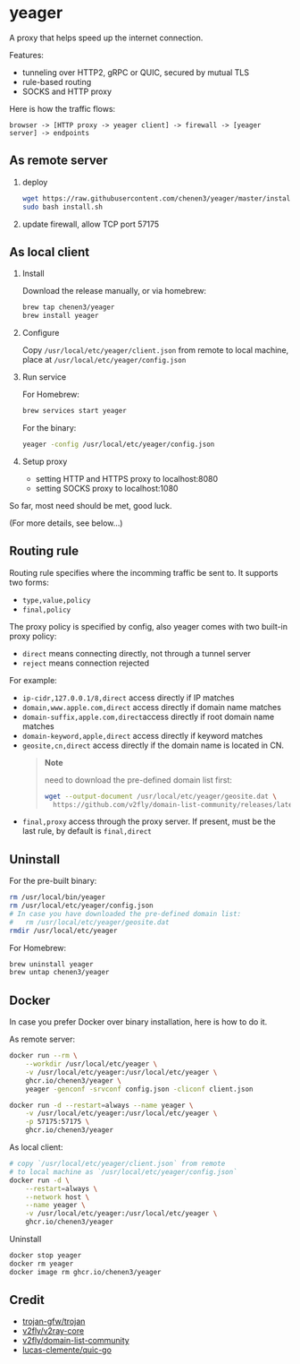 # yeager

A proxy that helps speed up the internet connection.

Features:
- tunneling over HTTP2, gRPC or QUIC, secured by mutual TLS
- rule-based routing
- SOCKS and HTTP proxy

Here is how the traffic flows:

```
browser -> [HTTP proxy -> yeager client] -> firewall -> [yeager server] -> endpoints
```

## As remote server

1. deploy
    ```sh
    wget https://raw.githubusercontent.com/chenen3/yeager/master/install.sh
    sudo bash install.sh
    ```

2. update firewall, allow TCP port 57175

## As local client

1. Install

    Download the release manually, or via homebrew:
    ```sh
    brew tap chenen3/yeager
    brew install yeager
    ```

2. Configure

    Copy `/usr/local/etc/yeager/client.json` from remote to local machine, place at `/usr/local/etc/yeager/config.json`

3. Run service

    For Homebrew:
    ```sh
    brew services start yeager
    ```

    For the binary:
    ```sh
    yeager -config /usr/local/etc/yeager/config.json
    ```

4. Setup proxy
    - setting HTTP and HTTPS proxy to localhost:8080
    - setting SOCKS proxy to localhost:1080

So far, most need should be met, good luck.

(For more details, see below...)

## Routing rule

Routing rule specifies where the incomming traffic be sent to. It supports two forms:
- `type,value,policy`
- `final,policy`

The proxy policy is specified by config, also yeager comes with two built-in proxy policy:

- `direct` means connecting directly, not through a tunnel server
- `reject` means connection rejected

For example:

- `ip-cidr,127.0.0.1/8,direct` access directly if IP matches
- `domain,www.apple.com,direct` access directly if domain name matches
- `domain-suffix,apple.com,direct`access directly if root domain name matches
- `domain-keyword,apple,direct` access directly if keyword matches
- `geosite,cn,direct` access directly if the domain name is located in CN.
    > **Note** 
    >
    > need to download the pre-defined domain list first:
    > ```sh
    > wget --output-document /usr/local/etc/yeager/geosite.dat \
    >   https://github.com/v2fly/domain-list-community/releases/latest/download/dlc.dat
    > ```
- `final,proxy` access through the proxy server. If present, must be the last rule, by default is `final,direct`

## Uninstall

For the pre-built binary:

```sh
rm /usr/local/bin/yeager
rm /usr/local/etc/yeager/config.json
# In case you have downloaded the pre-defined domain list:
#   rm /usr/local/etc/yeager/geosite.dat
rmdir /usr/local/etc/yeager
```

For Homebrew:

```sh
brew uninstall yeager
brew untap chenen3/yeager
```

## Docker
In case you prefer Docker over binary installation, here is how to do it.

As remote server:

```sh
docker run --rm \
    --workdir /usr/local/etc/yeager \
    -v /usr/local/etc/yeager:/usr/local/etc/yeager \
    ghcr.io/chenen3/yeager \
    yeager -genconf -srvconf config.json -cliconf client.json

docker run -d --restart=always --name yeager \
    -v /usr/local/etc/yeager:/usr/local/etc/yeager \
    -p 57175:57175 \
    ghcr.io/chenen3/yeager
```

As local client:

```sh
# copy `/usr/local/etc/yeager/client.json` from remote 
# to local machine as `/usr/local/etc/yeager/config.json`
docker run -d \
    --restart=always \
    --network host \
    --name yeager \
    -v /usr/local/etc/yeager:/usr/local/etc/yeager \
    ghcr.io/chenen3/yeager
```

Uninstall

```sh
docker stop yeager
docker rm yeager
docker image rm ghcr.io/chenen3/yeager
```

## Credit

- [trojan-gfw/trojan](https://github.com/trojan-gfw/trojan)
- [v2fly/v2ray-core](https://github.com/v2fly/v2ray-core)
- [v2fly/domain-list-community](https://github.com/v2fly/domain-list-community)
- [lucas-clemente/quic-go](https://github.com/lucas-clemente/quic-go)
